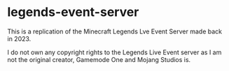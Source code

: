 # legends-event-server
This is a replication of the Minecraft Legends Lve Event Server made back in 2023.

I do not own any copyright rights to the Legends Live Event server as I am not the original creator, Gamemode One and Mojang Studios is.
